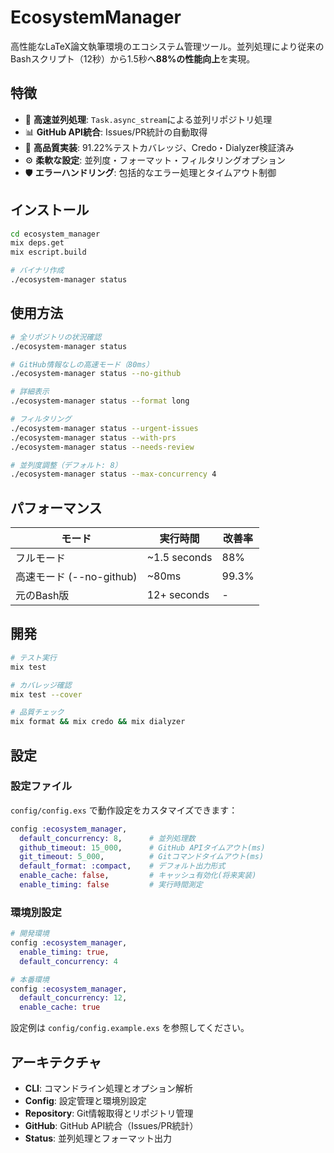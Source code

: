 # EcosystemManager

高性能なLaTeX論文執筆環境のエコシステム管理ツール。並列処理により従来のBashスクリプト（12秒）から1.5秒へ**88%の性能向上**を実現。

## 特徴

- 🚀 **高速並列処理**: `Task.async_stream`による並列リポジトリ処理
- 📊 **GitHub API統合**: Issues/PR統計の自動取得
- 🧪 **高品質実装**: 91.22%テストカバレッジ、Credo・Dialyzer検証済み
- ⚙️ **柔軟な設定**: 並列度・フォーマット・フィルタリングオプション
- 🛡️ **エラーハンドリング**: 包括的なエラー処理とタイムアウト制御

## インストール

```bash
cd ecosystem_manager
mix deps.get
mix escript.build

# バイナリ作成
./ecosystem-manager status
```

## 使用方法

```bash
# 全リポジトリの状況確認
./ecosystem-manager status

# GitHub情報なしの高速モード（80ms）
./ecosystem-manager status --no-github

# 詳細表示
./ecosystem-manager status --format long

# フィルタリング
./ecosystem-manager status --urgent-issues
./ecosystem-manager status --with-prs
./ecosystem-manager status --needs-review

# 並列度調整（デフォルト: 8）
./ecosystem-manager status --max-concurrency 4
```

## パフォーマンス

| モード | 実行時間 | 改善率 |
|--------|----------|--------|
| フルモード | ~1.5 seconds | 88% |
| 高速モード (--no-github) | ~80ms | 99.3% |
| 元のBash版 | 12+ seconds | - |

## 開発

```bash
# テスト実行
mix test

# カバレッジ確認
mix test --cover

# 品質チェック
mix format && mix credo && mix dialyzer
```

## 設定

### 設定ファイル

`config/config.exs` で動作設定をカスタマイズできます：

```elixir
config :ecosystem_manager,
  default_concurrency: 8,      # 並列処理数
  github_timeout: 15_000,      # GitHub APIタイムアウト(ms)
  git_timeout: 5_000,          # Gitコマンドタイムアウト(ms)
  default_format: :compact,    # デフォルト出力形式
  enable_cache: false,         # キャッシュ有効化(将来実装)
  enable_timing: false         # 実行時間測定
```

### 環境別設定

```elixir
# 開発環境
config :ecosystem_manager,
  enable_timing: true,
  default_concurrency: 4

# 本番環境  
config :ecosystem_manager,
  default_concurrency: 12,
  enable_cache: true
```

設定例は `config/config.example.exs` を参照してください。

## アーキテクチャ

- **CLI**: コマンドライン処理とオプション解析
- **Config**: 設定管理と環境別設定
- **Repository**: Git情報取得とリポジトリ管理
- **GitHub**: GitHub API統合（Issues/PR統計）
- **Status**: 並列処理とフォーマット出力


